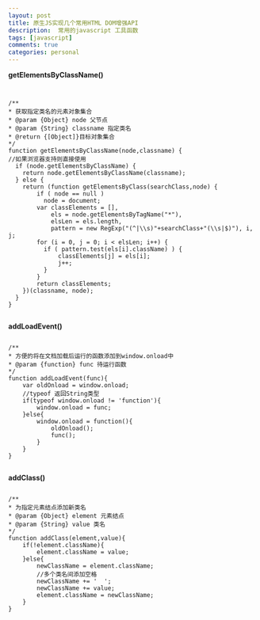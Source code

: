 ```yaml
---
layout: post
title: 原生JS实现几个常用HTML DOM增强API
description:  常用的javascript 工具函数
tags: [javascript]
comments: true
categories: personal
---
```


**getElementsByClassName()**

<pre><code>

/**
* 获取指定类名的元素对象集合
* @param {Object} node 父节点
* @param {String} classname 指定类名 
* @return {[Object]}目标对象集合
*/
function getElementsByClassName(node,classname) {
//如果浏览器支持则直接使用
  if (node.getElementsByClassName) { 
    return node.getElementsByClassName(classname);
  } else {
    return (function getElementsByClass(searchClass,node) {
        if ( node == null )
          node = document;
        var classElements = [],
            els = node.getElementsByTagName("*"),
            elsLen = els.length,
            pattern = new RegExp("(^|\\s)"+searchClass+"(\\s|$)"), i, j;
        for (i = 0, j = 0; i < elsLen; i++) {
          if ( pattern.test(els[i].className) ) {
              classElements[j] = els[i];
              j++;
          }
        }
        return classElements;
    })(classname, node);
  }
}

</code></pre>

**addLoadEvent()**

<pre><code>
/**
* 方便的将在文档加载后运行的函数添加到window.onload中
* @param {function} func 待运行函数
*/
function addLoadEvent(func){
    var oldOnload = window.onload;
    //typeof 返回String类型
    if(typeof window.onload != 'function'){
        window.onload = func;
    }else{
        window.onload = function(){
            oldOnload();
            func();
        }
    }
}

</code></pre>

**addClass()**

<pre><code>
/**
* 为指定元素结点添加新类名
* @param {Object} element 元素结点
* @param {String} value 类名
*/
function addClass(element,value){
    if(!element.className){
        element.className = value;
    }else{
        newClassName = element.className;
        //多个类名间添加空格
        newClassName += '  ';
        newClassName += value;
        element.className = newClassName;
    }
}

</code></pre>
